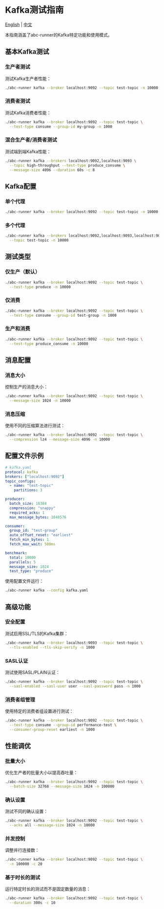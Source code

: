 # Kafka测试指南

[English](kafka.md) | [中文](kafka.zh.md)

本指南涵盖了abc-runner的Kafka特定功能和使用模式。

## 基本Kafka测试

### 生产者测试

测试Kafka生产者性能：

```bash
./abc-runner kafka --broker localhost:9092 --topic test-topic -n 10000 -c 5
```

### 消费者测试

测试Kafka消费者性能：

```bash
./abc-runner kafka --broker localhost:9092 --topic test-topic \
  --test-type consume --group-id my-group -n 1000
```

### 混合生产者/消费者测试

测试端到端Kafka性能：

```bash
./abc-runner kafka --brokers localhost:9092,localhost:9093 \
  --topic high-throughput --test-type produce_consume \
  --message-size 4096 --duration 60s -c 8
```

## Kafka配置

### 单个代理

```bash
./abc-runner kafka --broker localhost:9092 --topic test-topic -n 10000
```

### 多个代理

```bash
./abc-runner kafka --brokers localhost:9092,localhost:9093,localhost:9094 \
  --topic test-topic -n 10000
```

## 测试类型

### 仅生产（默认）

```bash
./abc-runner kafka --broker localhost:9092 --topic test-topic \
  --test-type produce -n 10000
```

### 仅消费

```bash
./abc-runner kafka --broker localhost:9092 --topic test-topic \
  --test-type consume --group-id test-group -n 1000
```

### 生产和消费

```bash
./abc-runner kafka --broker localhost:9092 --topic test-topic \
  --test-type produce_consume -n 10000
```

## 消息配置

### 消息大小

控制生产的消息大小：

```bash
./abc-runner kafka --broker localhost:9092 --topic test-topic \
  --message-size 1024 -n 10000
```

### 消息压缩

使用不同的压缩算法进行测试：

```bash
./abc-runner kafka --broker localhost:9092 --topic test-topic \
  --compression lz4 --message-size 4096 -n 10000
```

## 配置文件示例

```yaml
# kafka.yaml
protocol: kafka
brokers: ["localhost:9092"]
topic_configs:
  - name: "test-topic"
    partitions: 3

producer:
  batch_size: 16384
  compression: "snappy"
  required_acks: 1
  max_message_bytes: 1048576

consumer:
  group_id: "test-group"
  auto_offset_reset: "earliest"
  fetch_min_bytes: 1
  fetch_max_wait: 500ms

benchmark:
  total: 10000
  parallels: 5
  message_size: 1024
  test_type: "produce"
```

使用配置文件运行：

```bash
./abc-runner kafka --config kafka.yaml
```

## 高级功能

### 安全配置

测试启用SSL/TLS的Kafka集群：

```bash
./abc-runner kafka --broker localhost:9093 --topic test-topic \
  --tls-enabled --tls-skip-verify -n 1000
```

### SASL认证

测试使用SASL/PLAIN认证：

```bash
./abc-runner kafka --broker localhost:9092 --topic test-topic \
  --sasl-enabled --sasl-user user --sasl-password pass -n 1000
```

### 消费者组管理

使用特定的消费者组设置进行测试：

```bash
./abc-runner kafka --broker localhost:9092 --topic test-topic \
  --test-type consume --group-id performance-test \
  --consumer-group-reset earliest -n 1000
```

## 性能调优

### 批量大小

优化生产者的批量大小以提高吞吐量：

```bash
./abc-runner kafka --broker localhost:9092 --topic test-topic \
  --batch-size 32768 --message-size 1024 -n 100000
```

### 确认设置

测试不同的确认设置：

```bash
./abc-runner kafka --broker localhost:9092 --topic test-topic \
  --acks all --message-size 1024 -n 10000
```

### 并发控制

调整并行连接数：

```bash
./abc-runner kafka --broker localhost:9092 --topic test-topic \
  -n 100000 -c 20
```

### 基于时长的测试

运行特定时长的测试而不是固定数量的消息：

```bash
./abc-runner kafka --broker localhost:9092 --topic test-topic \
  --duration 300s -c 10
```